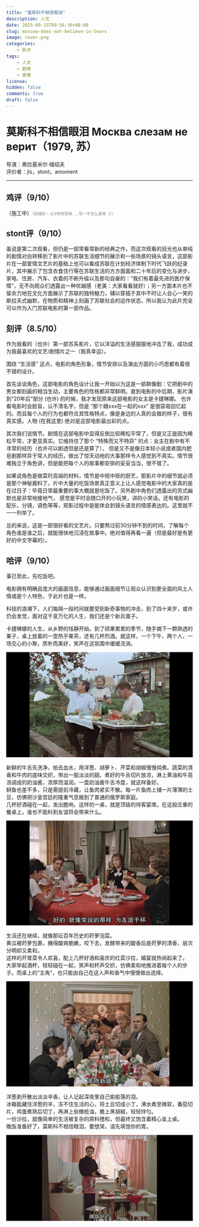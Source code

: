 ```yaml
---
title: "莫斯科不相信眼泪"
description: 人文
date: 2025-09-15T09:56:36+08:00
slug: moscow-does-not-believe-in-tears
image: cover.png
categories:
    - 影评
tags:
    - 人文
    - 剧情
    - 爱情
license: 
hidden: false
comments: true
draft: false
---
```


# 莫斯科不相信眼泪 Москва слезам не верит（1979, 苏）

导演：弗拉基米尔·缅绍夫  
评价者：jls，stont，amoment

***

## 鸡评（9/10）

（施工中）<span style="font-size:0.75em !important; color:gray !important;">（后端刻：JLS你快写呀……写一半怎么发呀（））</span>   

## stont评（9/10）

虽说是第二次观看，但仍是一部常看常新的经典之作，而这次观看的目光也从单纯的剧情对白转移到了影片中的苏联生活细节的展示和一些场景的镜头语言，这部影片在一部爱情文艺片的基础上也可以看成苏联在计划经济体制下时代飞跃的纪录片，其中展示了包含衣食住行等在苏联生活的方方面面和二十年后的变化与进步，家电、住房、汽车、衣着的不断升级以及那句自豪的：“我们有着最先进的医疗保障”，无不向观众们透露出一种优越感（老美：大家看看就好）；另一方面本片也不留余力地在文化方面展示了苏联的独特魅力，辅以穿插于其中不时让人会心一笑的斯拉夫式幽默，在物质和精神上刻画了苏联社会的运作状态，所以我认为此片完全可以作为入门苏联电影的第一部作品。

## 刻评（8.5/10）

作为我看的（也许）第一部苏系影片，它以洋溢的生活感狠狠地冲击了我，成功成为我最喜欢的文艺/剧情片之一（我真幸运）。

围绕 “生活感” 这点，电影的角色形象，情节安排以及演出方面的小巧思都有着很不错的设计。

首先谈谈角色，这部电影的角色设计让我一开始以为这是一部群像剧：它把剧中的男女都刻画的相当生动，主要角色的性格都非常鲜明。直到电影的中后期，影片演到“20年后”部分 (也许) 的时候，我才发现原来这部电影的女主是卡捷琳娜。
也许看电影时会脸盲，认不清名字，但是 “那个跟xxx在一起的xxx” 是很容易回忆起的。而且每个人的行为也都符合其性格特点，像是身边的人真的会做的样子，很有真实感。人物 (在我这里) 绝对是这部电影最出彩的点。

其次我们说情节。剧情在这部电影中显得反倒比较稀松平常了，但是又正是因为稀松平常，才更显真实。它维持住了那个 “特殊而又不特异” 的点：女主在剧中有不寻常的经历（也许可以剧透但是还是算了），
但是又不是像日本轻小说或者国内肥皂剧那样异于常人的经历，做出了惊天动地的大事那样令人感觉到不真实。情节很难独立于角色讲，但是能把每个人的故事都安排的妥妥当当，很不错了。

如果说角色是做菜时高端的材料，情节是中规中矩的厨艺，那影片中的细节就必须是那个神秘酱料了。片中大量的吃饭场景真正意义上让人感觉电影中的大家真的是在过日子：毕竟日常最重要的事大概就是吃饭了。另外剧中角色们透露出的苏式幽默也是非常地接地气，
感觉是平时会随口开的小玩笑，讲的小笑话。还有电影的配乐，分镜，调色等等，观影过程中是能体会到镜头语言的情感表达的。这里就不一一列举了。

总的来说，这是一部很好看的文艺片。只要熬过前30分钟不到的时间，了解每个角色谁是谁之后，就能很快地沉浸在故事中。绝对值得再看一遍（但是最好是有更好的中文字幕的）。

## 哈评（9/10）

事已至此，先吃饭吧。

电影拥有明确且庞大的画面信息，能够通过画面细节让观众认识到更全面的风土人情或是个人特色，于此片也是一样。

科技的浪潮下，人们每隔一段时间就要受到新奇事物的冲击，到了四十来岁，或许仍会发觉，面对这千变万化的人生，我们还是个新兵蛋子。

卡捷琳娜的人生，从乡野的恬静开始。到了硕果累累的季节，随手摘下一颗熟透的果子，桌上放着的一壶热乎果茶，还有几杯烈酒。就这样，一个下午，两个人，一场交心的小聚，质朴而美好，笑声在这氛围中缓缓流淌。

![乡间生活](img/village-life.png)

新鲜的牛舌先洗净，拍去血水，用洋葱、胡萝卜、芹菜和胡椒慢慢炖煮。蔬菜的清香和牛肉的底味交织，带出一股淡淡的甜。煮好的牛舌切片放凉，淋上黄油和牛高汤调成的奶油酱，浓厚而温润。一盘奶油酱牛舌冷盘，就这样备好。  
鲟鱼也差不多，只是需提前冷藏，让鱼肉紧实不散。每一片鱼肉上铺一片薄薄的土豆，仿佛把沙皇宫廷的隆重气息搬到了普通的俄罗斯家庭。  
几杯好酒碰在一起，发出脆响，这样的一桌，就是顶级的待客宴席。在这般庄重的餐桌上，谁也不能料到友谊将会带来什么。  


![cheers!](img/cheers.png)

生活还在继续，就像那坛百年历史的莳萝泡菜。  
黄瓜被莳萝包裹，腌得酸爽脆嫩，咬下去，发酵带来的酸香后是莳萝的清香，层次分明却又柔和。  
这样的开胃菜令人欢喜，配上几杯好酒和喜庆的红菜沙拉，婚宴就热闹起来了。  
大家举起酒杯，轻轻碰在一起，笑声和杯声交织，仿佛柔和地推进着每个人的步子。而桌上的“主角”，也只能由自己在这人声和香气中慢慢做出选择。  

![kiss-the-bride!](img/kiss-the-bride.png)

洋葱剥开散出淡淡辛香，让人记起深夜里自己偷偷落的泪。  
冰箱能藏住洋葱的辛，冻不住生活的心，将土豆切成小丁，沸水煮至微软，番茄切片，鸡蛋煮熟后切丁，再淋上些橄榄油，撒上黑胡椒，轻轻拌匀。  
一份沙拉，就像简单的生活被复杂的原料搅和，但最终又饱含着精心呈上桌。  
晚饭准备好了，莫斯科不相信眼泪，要想哭，请先填饱你的胃。  

![晚饭好了](img/dinner-is-ready.jpg)
